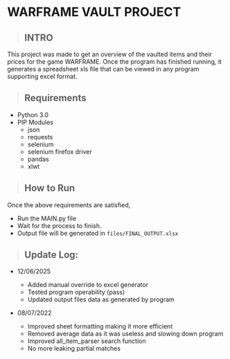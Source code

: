 # WARFRAME VAULT PROJECT #

> ## INTRO ##

This project was made to get an overview of the vaulted items and their prices for the game WARFRAME.
Once the program has finished running, it generates a spreadsheet xls file that can be viewed in any program supporting excel format.


> ## Requirements ##

- Python 3.0
- PIP Modules
	- json
	- requests 
	- selenium
	- selenium firefox driver
	- pandas
	- xlwt


> ## How to Run ##

Once the above requirements are satisfied,

- Run the MAIN.py file
- Wait for the process to finish.
- Output file will be generated in `files/FINAL_OUTPUT.xlsx`

> ## Update Log: ##

- 12/06/2025
	- Added manual override to excel generator
	- Tested program operability (pass)
	- Updated output files data as generated by program
	
- 08/07/2022
	- Improved sheet formatting making it more efficient
	- Removed average data as it was useless and slowing down program
	- Improved all_item_parser search function
	- No more leaking partial matches

